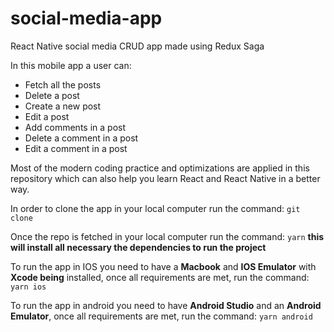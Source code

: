 # social-media-app
React Native social media CRUD app made using Redux Saga

In this mobile app a user can: 
- Fetch all the posts
- Delete a post
- Create a new post
- Edit a post
- Add comments in a post
- Delete a comment in a post
- Edit a comment in a post 

Most of the modern coding practice and optimizations are applied in this repository which can also help you learn React and React Native in a better way. 

In order to clone the app in your local computer run the command:
`git clone`

Once the repo is fetched in your local computer run the command: 
``yarn``
**this will install all necessary the dependencies to run the project**

To run the app in IOS you need to have a **Macbook** and **IOS Emulator** with **Xcode being** installed, once all requirements are met, run the command: 
`yarn ios`

To run the app in android you need to have **Android Studio** and an **Android Emulator**, once all requirements are met, run the command: 
`yarn android`


